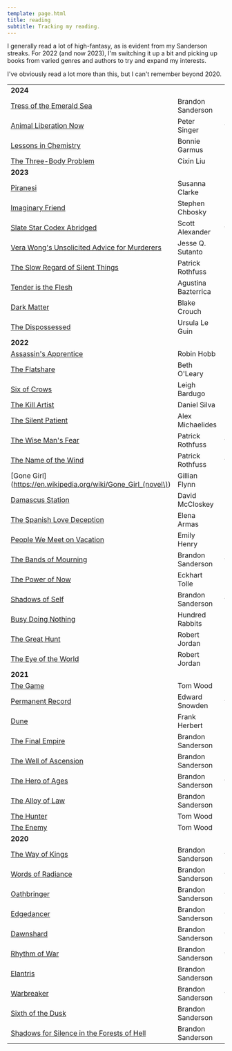 ```yaml
---
template: page.html
title: reading
subtitle: Tracking my reading.
---
```


I generally read a lot of high-fantasy, as is evident from my Sanderson
streaks. For 2022 (and now 2023), I'm switching it up a bit and picking
up books from varied genres and authors to try and expand my interests.

I've obviously read a lot more than this, but I can't remember beyond
2020.

| | | |
| :--- | --- | ---: |
| **2024** | | |
| [Tress of the Emerald Sea](https://en.wikipedia.org/wiki/Tress_of_the_Emerald_Sea) | Brandon Sanderson | _now reading_ |
| [Animal Liberation Now](https://www.goodreads.com/en/book/show/62119780) | Peter Singer | ★★★★★ |
| [Lessons in Chemistry](https://en.wikipedia.org/wiki/Lessons_in_Chemistry_\(novel\)) | Bonnie Garmus | ★★★★ |
| [The Three-Body Problem](https://en.wikipedia.org/wiki/The_Three-Body_Problem_\(novel\)) | Cixin Liu | ★★★★ |
| **2023** | | |
| [Piranesi](https://en.wikipedia.org/wiki/Piranesi_\(novel\)) | Susanna Clarke | ★★★★ |
| [Imaginary Friend](https://en.wikipedia.org/wiki/Imaginary_Friend_\(novel\)) | Stephen Chbosky | _dropped_ |
| [Slate Star Codex Abridged](https://www.slatestarcodexabridged.com) | Scott Alexander | ★★★★★ |
| [Vera Wong's Unsolicited Advice for Murderers](https://www.goodreads.com/en/book/show/61827543) | Jesse Q. Sutanto | ★★★★ |
| [The Slow Regard of Silent Things](https://en.wikipedia.org/wiki/The_Slow_Regard_of_Silent_Things) | Patrick Rothfuss | ★★★ |
| [Tender is the Flesh](https://en.wikipedia.org/wiki/Tender_Is_the_Flesh) | Agustina Bazterrica | ★★★ |
| [Dark Matter](https://en.wikipedia.org/wiki/Dark_Matter_\(Crouch_novel\)) | Blake Crouch | ★★★ |
| [The Dispossessed](https://en.wikipedia.org/wiki/The_Dispossessed) | Ursula Le Guin | ★★ |
| **2022** | | |
| [Assassin's Apprentice](https://en.wikipedia.org/wiki/Assassin%27s_Apprentice) | Robin Hobb | _dropped_ |
| [The Flatshare](https://www.goodreads.com/book/show/36478784-the-flatshare) | Beth O'Leary | ★★ |
| [Six of Crows](https://en.wikipedia.org/wiki/Six_of_Crows) | Leigh Bardugo | ★★★ |
| [The Kill Artist](https://en.wikipedia.org/wiki/The_Kill_Artist) | Daniel Silva | _dropped_ |
| [The Silent Patient](https://en.wikipedia.org/wiki/The_Silent_Patient) | Alex Michaelides | ★★★ |
| [The Wise Man's Fear](https://en.wikipedia.org/wiki/The_Wise_Man%27s_Fear) | Patrick Rothfuss | ★★★★★ |
| [The Name of the Wind](https://en.wikipedia.org/wiki/The_Name_of_the_Wind) | Patrick Rothfuss | ★★★★★ |
| [Gone Girl](https://en.wikipedia.org/wiki/Gone_Girl_(novel\)) | Gillian Flynn | ★★★★ |
| [Damascus Station](https://www.goodreads.com/book/show/56769571-damascus-station) | David McCloskey | ★★★ |
| [The Spanish Love Deception](https://en.wikipedia.org/wiki/The_Spanish_Love_Deception) | Elena Armas | ★ |
| [People We Meet on Vacation](https://en.wikipedia.org/wiki/People_We_Meet_on_Vacation) | Emily Henry | ★★★ |
| [The Bands of Mourning](https://en.wikipedia.org/wiki/Mistborn:_The_Bands_of_Mourning) | Brandon Sanderson | ★★★★★ |
| [The Power of Now](https://en.wikipedia.org/wiki/The_Power_of_Now) | Eckhart Tolle | ★★★★ |
| [Shadows of Self](https://en.wikipedia.org/wiki/Mistborn:_Shadows_of_Self) | Brandon Sanderson | ★★★★★ |
| [Busy Doing Nothing](https://hundredrabbits.itch.io/busy-doing-nothing) | Hundred Rabbits | ★★★ |
| [The Great Hunt](https://en.wikipedia.org/wiki/The_Great_Hunt) | Robert Jordan | ★★★★ |
| [The Eye of the World](https://en.wikipedia.org/wiki/The_Eye_of_the_World) | Robert Jordan | ★★★★ |
| **2021** | | |
| [The Game](https://en.wikipedia.org/wiki/Tom_Wood_\(author\)#Victor_the_Assassin_Series) | Tom Wood | ★★★ |
| [Permanent Record](https://en.wikipedia.org/wiki/Permanent_Record_\(autobiography\)) | Edward Snowden |★★★★★ | 
| [Dune](https://en.wikipedia.org/wiki/Dune_\(novel\)) | Frank Herbert | ★★★★ |
| [The Final Empire](https://en.wikipedia.org/wiki/Mistborn:_The_Final_Empire)| Brandon Sanderson | ★★★★ |
| [The Well of Ascension](https://en.wikipedia.org/wiki/Mistborn:_The_Well_of_Ascension)| Brandon Sanderson | ★★★★ |
| [The Hero of Ages](https://en.wikipedia.org/wiki/Mistborn:_The_Hero_of_Ages)| Brandon Sanderson | ★★★★★  |
| [The Alloy of Law](https://en.wikipedia.org/wiki/Mistborn:_The_Alloy_of_Law)| Brandon Sanderson | ★★★ |
| [The Hunter](https://en.wikipedia.org/wiki/Tom_Wood_\(author\)#Victor_the_Assassin_Series) | Tom Wood | ★★★★ |
| [The Enemy](https://en.wikipedia.org/wiki/Tom_Wood_\(author\)#Victor_the_Assassin_Series) | Tom Wood | ★★★ |
| **2020** | | |
| [The Way of Kings](https://en.wikipedia.org/wiki/The_Way_of_Kings) | Brandon Sanderson | ★★★★★ |
| [Words of Radiance](https://en.wikipedia.org/wiki/Words_of_Radiance) | Brandon Sanderson | ★★★★★ |
| [Oathbringer](https://en.wikipedia.org/wiki/Oathbringer) | Brandon Sanderson | ★★★★★ |
| [Edgedancer](https://en.wikipedia.org/wiki/Edgedancer) | Brandon Sanderson | ★★★★★ |
| [Dawnshard](https://en.wikipedia.org/wiki/The_Stormlight_Archive#Books) | Brandon Sanderson | ★★★★★ |
| [Rhythm of War](https://en.wikipedia.org/wiki/Rhythm_of_War) | Brandon Sanderson | ★★★★★ |
| [Elantris](https://en.wikipedia.org/wiki/Elantris) | Brandon Sanderson | _dropped_ |
| [Warbreaker](https://en.wikipedia.org/wiki/Warbreaker) | Brandon Sanderson | ★★★★★ |
| [Sixth of the Dusk](https://en.wikipedia.org/wiki/Brandon_Sanderson_bibliography#Cosmere_short_works) | Brandon Sanderson | ★★★ |
| [Shadows for Silence in the Forests of Hell](https://en.wikipedia.org/wiki/Brandon_Sanderson_bibliography#Cosmere_short_works) | Brandon Sanderson | ★★★★ |
